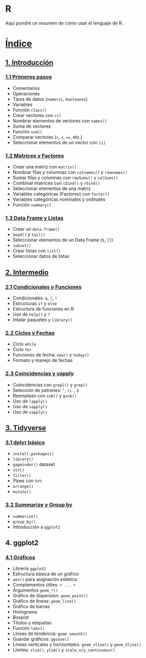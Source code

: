 # R

Aquí pondré un resumen de cómo usar el lenguaje de R.

# [Índice](https://github.com/Brandon-Bernal-A/R/blob/main/README.md#%C3%ADndice)

## [1. Introducción](Introduccion)

### [1.1 Primeros pasos](Introduccion/Primeros_Pasos.ipynb)

- Comentarios
- Operaciones
- Tipos de datos (`numeric`, `booleanos`)
- Variables
- Función `class()`
- Crear vectores con `c()`
- Nombrar elementos de vectores con `names()`
- Suma de vectores
- Función `sum()`
- Comparar vectores (`>`, `<`, `==`, etc.)
- Seleccionar elementos de un vector con `[i]`

### [1.2 Matrices y Factores](Introduccion/Matrices_y_Factores.ipynb)

- Crear una matriz con `matrix()`
- Nombrar filas y columnas con `colnames()` y `rownames()`
- Sumar filas y columnas con `rowSums()` y `colSums()`
- Combinar matrices con `cbind()` y `rbind()`
- Seleccionar elementos de una matriz
- Variables categóricas (Factores) con `factor()`
- Variables categóricas nominales y ordinales
- Función `summary()`

### [1.3 Data Frame y Listas](Introduccion/Data_Frame_y_Listas.ipynb)

- Crear un `data.frame()`
- `head()` y `tail()`
- Seleccionar elementos de un Data Frame (`$`, `[]`)
- `subset()`
- Crear listas con `list()`
- Seleccionar datos de listas

## [2. Intermedio](Intermedio)

### [2.1 Condicionales y Funciones](Intermedio/Condicionales_y_Funciones.ipynb)

- Condicionales: `&`, `|`, `!`
- Estructuras `if` y `else`
- Estructura de funciones en R
- Uso de `help()` y `?`
- Intalar paquetes y `library()`

### [2.2 Ciclos y Fechas](Intermedio/Ciclos_y_Fechas.ipynb)

- Ciclo `while`
- Ciclo `for`
- Funciones de fecha: `now()` y `today()`
- Formato y manejo de fechas

### [2.3 Coincidencias y vapply](Intermedio/Coincidencias_y_sapply.ipynb)

- Coincidencias con `grepl()` y `grep()`
- Selección de patrones: `^`, `\\.`, `$`
- Reemplazo con `sub()` y `gsub()`
- Uso de `lapply()`
- Uso de `sapply()`
- Uso de `vapply()`

## [3. Tidyverse](Tidyverse)

### [3.1 dplyr básico](Tidyverse/dplyr_basico.ipynb)

- `install.packages()`
- `library()`
- `gapminder()` dataset
- `str()`
- `filter()`
- Pipes con `%>%`
- `arrange()`
- `mutate()`

### [3.2 Summarize y Group by](Tidyverse/Summarize_y_Group_by.ipynb)

- `summarize()`
- `group_by()`
- Introducción a `ggplot2`

## 4. ggplot2

### [4.1 Gráficos](ggplot2/Visualización.ipynb)

- Librería `ggplot2`
- Estructura básica de un gráfico
- `aes()` para asignación estética
- Complementos útiles: `+ ... +`
- Argumentos `geom_*()`
- Gráfico de dispersión: `geom_point()`
- Gráfico de líneas: `geom_line()`
- Gráfico de barras
- Histograma
- Boxplot
- Títulos y etiquetas
- Función `labs()`
- Líneas de tendencia: `geom_smooth()`
- Guardar gráficos: `ggsave()`
- Líneas verticales y horizontales: `geom_vline()` y `geom_hline()`
- Límites: `xlim()`, `ylim()` y `scale_x/y_continuous()`
